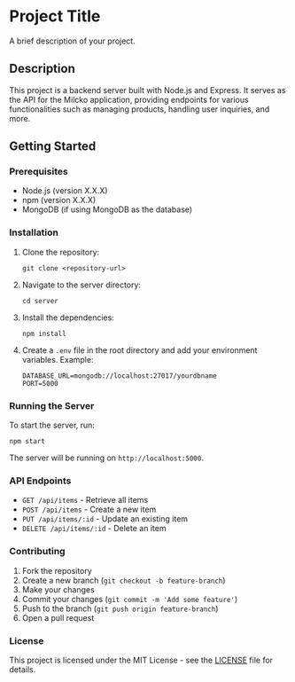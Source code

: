 # Project Title

A brief description of your project.

## Description

This project is a backend server built with Node.js and Express. It serves as the API for the Milcko application, providing endpoints for various functionalities such as managing products, handling user inquiries, and more.

## Getting Started

### Prerequisites

- Node.js (version X.X.X)
- npm (version X.X.X)
- MongoDB (if using MongoDB as the database)

### Installation

1. Clone the repository:
   ```
   git clone <repository-url>
   ```

2. Navigate to the server directory:
   ```
   cd server
   ```

3. Install the dependencies:
   ```
   npm install
   ```

4. Create a `.env` file in the root directory and add your environment variables. Example:
   ```
   DATABASE_URL=mongodb://localhost:27017/yourdbname
   PORT=5000
   ```

### Running the Server

To start the server, run:
```
npm start
```

The server will be running on `http://localhost:5000`.

### API Endpoints

- `GET /api/items` - Retrieve all items
- `POST /api/items` - Create a new item
- `PUT /api/items/:id` - Update an existing item
- `DELETE /api/items/:id` - Delete an item

### Contributing

1. Fork the repository
2. Create a new branch (`git checkout -b feature-branch`)
3. Make your changes
4. Commit your changes (`git commit -m 'Add some feature'`)
5. Push to the branch (`git push origin feature-branch`)
6. Open a pull request

### License

This project is licensed under the MIT License - see the [LICENSE](LICENSE) file for details.